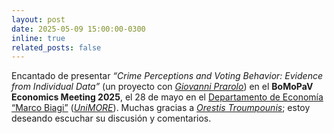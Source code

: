 ```yaml
---
layout: post
date: 2025-05-09 15:00:00-0300
inline: true
related_posts: false
---
```


Encantado de presentar <i>“Crime Perceptions and Voting Behavior: Evidence from Individual Data”</i> (un proyecto con <i>[Giovanni Prarolo](https://sites.google.com/site/giovanniprarolo/)</i>) en el <b>BoMoPaV Economics Meeting 2025</b>, el 28 de mayo en el [Departamento de Economía “Marco Biagi”](https://www.economia.unimore.it/en) (<i>[UniMORE](https://www.unimore.it/en)</i>). Muchas gracias a <i>[Orestis Troumpounis](https://www.unive.it/data/people/29055111)</i>; estoy deseando escuchar su discusión y comentarios.
